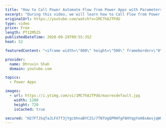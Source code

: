 ```yaml
---
title: "How to Call Power Automate Flow from Power Apps with Parameters?"
excerpt: "During this video, we will learn how to Call Flow from Power Apps with Input Parameters and Return response data back to Power Apps? We will call the Power Automate flow form the Power Apps with Input Parameters. In response – “Respond to Power Apps” action we will return some variables as a response"
originalUrl: https://youtube.com/watch?v=1MC7hAJTPdU
type: video
price: Free
length: PT12M52S
publishedDateTime: 2020-09-29T09:55:35Z
heat: 52

featuredContent: "<iframe width=\"800\" height=\"500\" frameborder=\"0\" src=\"https://www.youtube.com/embed/1MC7hAJTPdU\" allow=\"accelerometer; autoplay; encrypted-media; gyroscope; picture-in-picture\" allowfullscreen></iframe>"

provider:
  name: Dhruvin Shah
  domain: youtube.com

topics:
  - Power Apps

images:
  - url: https://i.ytimg.com/vi/1MC7hAJTPdU/maxresdefault.jpg
    width: 1280
    height: 720
    isCached: true

secured: "H27FTJSqTaJLFX7f3jYgcbhnaBYCIS/7TNTUgQPRHfgF8HYqgYoH8sAesjqWGtvXKp7ztX5CVF80MxzqVLTnDOHYWB+LRAman1urTtGL+TONvAWEwH16Mj1hyABFX4vziTRo+shmwhIXK40S69c+tZvTP/nHdaxmRjUpISascOc0X1NFO3rZA+G8kz1O/UQcD0mtDMlFrABe8eKJBeE1VCVmPFaRI+XbheBcdNhV8p7Pq5ANKS9zBTyRPrLl8hzGVsBLEi1XehhnQzmO48aMWZOPwJqyVgCWmOQJqpNnCzAcw1fCqi164n9RqCQgGRYz/9y/V1G5QLw3j/+1AT/+4FXSkLMNjTpQNTAXlaxucHBwcCGZi70UEh9O1FdGOO3U+MN03DxApItuP8x6lH/1iQ==;4ZNGpVMv9Z0JvFnzMlmZ6Q=="
---
```


